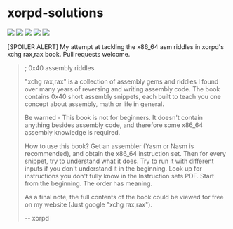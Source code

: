 # xorpd-solutions
[![](https://img.shields.io/github/stars/0xdea/xorpd-solutions.svg?style=flat&color=yellow)](https://github.com/0xdea/xorpd-solutions)
[![](https://img.shields.io/github/forks/0xdea/xorpd-solutions.svg?style=flat&color=green)](https://github.com/0xdea/xorpd-solutions)
[![](https://img.shields.io/github/watchers/0xdea/xorpd-solutions.svg?style=flat&color=red)](https://github.com/0xdea/xorpd-solutions)
[![](https://img.shields.io/badge/twitter-%400xdea-blue.svg)](https://twitter.com/0xdea)
[![](https://img.shields.io/badge/mastodon-%40raptor-purple.svg)](https://infosec.exchange/@raptor)

[SPOILER ALERT] My attempt at tackling the x86_64 asm riddles in xorpd's xchg rax,rax book. Pull requests welcome.

> ; 0x40 assembly riddles
>
> "xchg rax,rax" is a collection of assembly gems and riddles I found over many years of reversing and writing assembly code. The book contains 0x40 short assembly snippets, each built to teach you one concept about assembly, math or life in general.
>
> Be warned - This book is not for beginners. It doesn't contain anything besides assembly code, and therefore some x86_64 assembly knowledge is required.
>
> How to use this book? Get an assembler (Yasm or Nasm is recommended), and obtain the x86_64 instruction set. Then for every snippet, try to understand what it does. Try to run it with different inputs if you don't understand it in the beginning. Look up for instructions you don't fully know in the Instruction sets PDF. Start from the beginning. The order has meaning.
>
> As a final note, the full contents of the book could be viewed for free on my website (Just google "xchg rax,rax").
>
> -- xorpd
